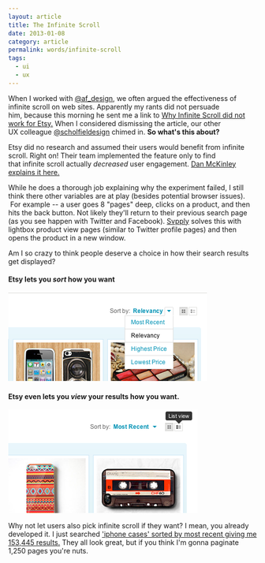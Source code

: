 ```yaml
---
layout: article
title: The Infinite Scroll
date: 2013-01-08
category: article
permalink: words/infinite-scroll
tags:
  - ui
  - ux
---
```


When I worked with [@af_design](https://twitter.com/af_design "twitter"), we often argued the effectiveness of infinite scroll on web sites.&nbsp;Apparently&nbsp;my rants did not persuade him,&nbsp;because&nbsp;this morning he sent me a link to [Why Infinite Scroll did not work for Etsy.](http://www.usabilitypost.com/2013/01/07/when-infinite-scroll-doesnt-work/ "etsy infinite scroll")&nbsp;When&nbsp;I considered dismissing the article, our other UX&nbsp;colleague&nbsp;[@scholfieldesign](https://twitter.com/schofieldesign "twitter")&nbsp;chimed&nbsp;in. **So what's this about?**

Etsy did no research and assumed their users would benefit from infinite scroll. Right on! Their team implemented the feature only to find that&nbsp;infinite&nbsp;scroll actually _decreased_ user engagement. [Dan McKinley explains it here.](http://mcfunley.com/design-for-continuous-experimentation "video talk")&nbsp;

While he does a&nbsp;thorough&nbsp;job explaining why the experiment failed, I still think there other variables are at play (besides potential browser issues). &nbsp;For example -- a user goes 8 "pages" deep, clicks on a product, and then hits the back button. Not likely they'll return to their previous search page (as you see happen with Twitter and Facebook). [Svpply](https://svpply.com/shop?search=iphone%20cases "svpply") solves this with lightbox product view pages (similar to Twitter profile pages) and then opens the product in a new window.&nbsp;

Am I so crazy to think people deserve a choice in how their search results get displayed?

#### Etsy lets you _sort_ how you want

![view](/assets/images/infinite-1.png)

#### Etsy even lets you _view_ your results how you want.

![view](/assets/images/infinite-2.png)

Why not let users also pick infinite scroll if they want? I mean, you already developed it.&nbsp;I just searched&nbsp;['iphone cases' sorted by most recent giving me 153,445 results.](http://www.etsy.com/search/handmade?q=iphone+cases&order=date_desc&view_type=gallery&ship_to=ZZ&page=0 "etsy")&nbsp;They all look great, but if you think I'm gonna paginate 1,250 pages you're nuts.
